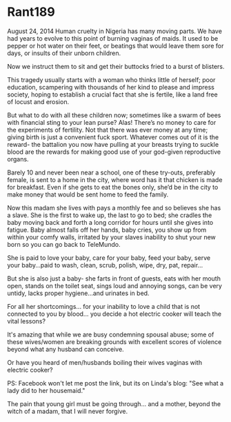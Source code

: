 # Rant189



August 24, 2014
Human cruelty in Nigeria has many moving parts. We have had years to evolve to this point of burning vaginas of maids. It used to be pepper or hot water on their feet, or beatings that would leave them sore for days, or insults of their unborn children.

Now we instruct them to sit and get their buttocks fried to a burst of blisters.

This tragedy usually starts with a woman who thinks little of herself; poor education, scampering with thousands of her kind to please and impress society, hoping to establish a crucial fact that she is fertile, like a land free of locust and erosion. 

But what to do with all these children now; sometimes like a swarm of bees with financial sting to your lean purse? Alas! There’s no money to care for the experiments of fertility. Not that there was ever money at any time; giving birth is just a convenient fuck sport. Whatever comes out of it is the reward- the battalion you now have pulling at your breasts trying to suckle blood are the rewards for making good use of your god-given reproductive organs.

Barely 10 and never been near a school, one of these try-outs, preferably female, is sent to a home in the city, where word has it that chicken is made for breakfast. Even if she gets to eat the bones only, she’d be in the city to make money that would be sent home to feed the family.

Now this madam she lives with pays a monthly fee and so believes she has a slave. She is the first to wake up, the last to go to bed; she cradles the baby moving back and forth a long corridor for hours until she gives into fatigue. Baby almost falls off her hands, baby cries, you show up from within your comfy walls, irritated by your slaves inability to shut your new born so you can go back to TeleMundo. 

She is paid to love your baby, care for your baby, feed your baby, serve your baby…paid to wash, clean, scrub, polish, wipe, dry, pat, repair...

But she is also just a baby- she farts in front of guests, eats with her mouth open, stands on the toilet seat, sings loud and annoying songs, can be very untidy, lacks proper hygiene…and urinates in bed.

For all her shortcomings... for your inability to love a child that is not connected to you by blood... you decide a hot electric cooker will teach the vital lessons?

It's amazing that while we are busy condemning spousal abuse; some of these wives/women are breaking grounds with excellent scores of violence beyond what any husband can conceive.

Or have you heard of men/husbands boiling their wives vaginas with electric cooker?

PS: Facebook won't let me post the link, but its on Linda's blog: "See what a lady did to her housemaid."

The pain that young girl must be going through... and a mother, beyond the witch of a madam, that I will never forgive.